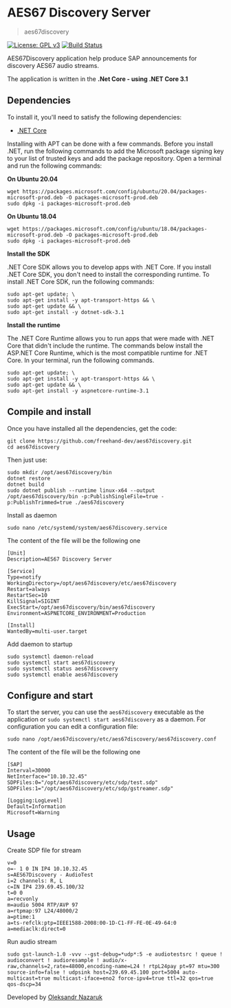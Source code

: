 AES67 Discovery Server
======

> aes67discovery

[![License: GPL v3](https://img.shields.io/badge/License-GPLv3-brightgreen.svg)](COPYING)
[![Build Status](https://dev.azure.com/oleksandr-nazaruk/aes67discovery/_apis/build/status/aes67discovery-CI)](https://dev.azure.com/oleksandr-nazaruk/aes67discovery/_apis/build/status/aes67discovery-CI)


AES67Discovery application help produce SAP announcements for discovery AES67 audio streams.

The application is written in the **.Net Core - using .NET Core 3.1**


## Dependencies
To install it, you'll need to satisfy the following dependencies:

* [.NET Core](https://dotnet.microsoft.com/download)

Installing with APT can be done with a few commands. Before you install .NET, run the following commands to add the Microsoft package signing key to your list of trusted keys and add the package repository.
Open a terminal and run the following commands:

<b>On Ubuntu 20.04</b>

	wget https://packages.microsoft.com/config/ubuntu/20.04/packages-microsoft-prod.deb -O packages-microsoft-prod.deb
	sudo dpkg -i packages-microsoft-prod.deb

<b>On Ubuntu 18.04</b>

	wget https://packages.microsoft.com/config/ubuntu/18.04/packages-microsoft-prod.deb -O packages-microsoft-prod.deb
	sudo dpkg -i packages-microsoft-prod.deb


<b>Install the SDK</b>

.NET Core SDK allows you to develop apps with .NET Core. If you install .NET Core SDK, you don't need to install the corresponding runtime. To install .NET Core SDK, run the following commands:

	sudo apt-get update; \
	sudo apt-get install -y apt-transport-https && \
	sudo apt-get update && \
	sudo apt-get install -y dotnet-sdk-3.1

<b>Install the runtime</b>

The .NET Core Runtime allows you to run apps that were made with .NET Core that didn't include the runtime. The commands below install the ASP.NET Core Runtime, which is the most compatible runtime for .NET Core. In your terminal, run the following commands.

	sudo apt-get update; \
  	sudo apt-get install -y apt-transport-https && \
  	sudo apt-get update && \
  	sudo apt-get install -y aspnetcore-runtime-3.1


## Compile and install
Once you have installed all the dependencies, get the code:

	git clone https://github.com/freehand-dev/aes67discovery.git
	cd aes67discovery

Then just use:

	sudo mkdir /opt/aes67discovery/bin
	dotnet restore
	dotnet build
	sudo dotnet publish --runtime linux-x64 --output /opt/aes67discovery/bin -p:PublishSingleFile=true -p:PublishTrimmed=true ./aes67discovery

Install as daemon
   
	sudo nano /etc/systemd/system/aes67discovery.service

The content of the file will be the following one

	[Unit]
	Description=AES67 Discovery Server

	[Service]
	Type=notify
	WorkingDirectory=/opt/aes67discovery/etc/aes67discovery
	Restart=always
	RestartSec=10
	KillSignal=SIGINT
	ExecStart=/opt/aes67discovery/bin/aes67discovery
	Environment=ASPNETCORE_ENVIRONMENT=Production 

	[Install]
	WantedBy=multi-user.target

Add daemon to startup

	sudo systemctl daemon-reload
	sudo systemctl start aes67discovery
	sudo systemctl status aes67discovery
	sudo systemctl enable aes67discovery


## Configure and start
To start the server, you can use the `aes67discovery` executable as the application or `sudo systemctl start aes67discovery` as a daemon. For configuration you can edit a configuration file:

	sudo nano /opt/aes67discovery/etc/aes67discovery/aes67discovery.conf

The content of the file will be the following one

	[SAP]
	Interval=30000
	NetInterface="10.10.32.45"
	SDPFiles:0="/opt/aes67discovery/etc/sdp/test.sdp"
	SDPFiles:1="/opt/aes67discovery/etc/sdp/gstreamer.sdp"

	[Logging:LogLevel]
	Default=Information
	Microsoft=Warning

## Usage

Create SDP file for stream

   	v=0
	o=- 1 0 IN IP4 10.10.32.45
	s=AES67Discovery - AudioTest
	i=2 channels: R, L
	c=IN IP4 239.69.45.100/32
	t=0 0
	a=recvonly
	m=audio 5004 RTP/AVP 97
	a=rtpmap:97 L24/48000/2
	a=ptime:1
	a=ts-refclk:ptp=IEEE1588-2008:00-1D-C1-FF-FE-0E-49-64:0
	a=mediaclk:direct=0


Run audio stream

	sudo gst-launch-1.0 -vvv --gst-debug=*udp*:5 -e audiotestsrc ! queue ! audioconvert ! audioresample ! audio/x-raw,channels=2,rate=48000,encoding-name=L24 ! rtpL24pay pt=97 mtu=300 source-info=false ! udpsink host=239.69.45.100 port=5004 auto-multicast=true multicast-iface=eno2 force-ipv4=true ttl=32 qos=true qos-dscp=34


Developed by [Oleksandr Nazaruk](https://github.com/freehand-dev)
